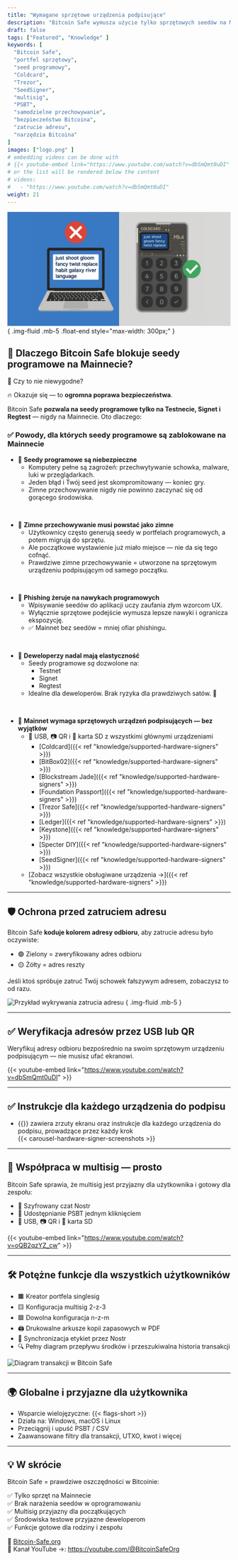 ```yaml
---
title: "Wymagane sprzętowe urządzenia podpisujące"
description: "Bitcoin Safe wymusza użycie tylko sprzętowych seedów na Mainnecie, aby zmaksymalizować bezpieczeństwo i uniknąć ryzyka przechowywania kluczy w oprogramowaniu. Oto, dlaczego to ma znaczenie."
draft: false
tags: ["Featured", "Knowledge" ]
keywords: [
  "Bitcoin Safe",
  "portfel sprzętowy",
  "seed programowy",
  "Coldcard",
  "Trezor",
  "SeedSigner",
  "multisig",
  "PSBT",
  "samodzielne przechowywanie",
  "bezpieczeństwo Bitcoina",
  "zatrucie adresu",
  "narzędzia Bitcoina"
]
images: ["logo.png" ]
# embedding videos can be done with 
# {{< youtube-embed link="https://www.youtube.com/watch?v=dbSmQmt0uDI" >}}
# or the list will be rendered below the content
# videos:
#   - "https://www.youtube.com/watch?v=dbSmQmt0uDI"
weight: 21
---
```


 

![](logo.png)
{ .img-fluid .mb-5 .float-end style="max-width: 300px;" }

## 🚫 Dlaczego Bitcoin Safe blokuje seedy programowe na Mainnecie?

🤔 Czy to nie niewygodne?

🔥 Okazuje się — to **ogromna poprawa bezpieczeństwa**.

Bitcoin Safe **pozwala na seedy programowe tylko na Testnecie, Signet i Regtest** — nigdy na Mainnecie. Oto dlaczego:

### ✅ Powody, dla których seedy programowe są zablokowane na Mainnecie

- 🧠 **Seedy programowe są niebezpieczne**
  - Komputery pełne są zagrożeń: przechwytywanie schowka, malware, luki w przeglądarkach.
  - Jeden błąd i Twój seed jest skompromitowany — koniec gry.
  - Zimne przechowywanie nigdy nie powinno zaczynać się od gorącego środowiska.

</br>

- 🧊 **Zimne przechowywanie musi powstać jako zimne**
  - Użytkownicy często generują seedy w portfelach programowych, a potem migrują do sprzętu.
  - Ale początkowe wystawienie już miało miejsce — nie da się tego cofnąć.
  - Prawdziwe zimne przechowywanie = utworzone na sprzętowym urządzeniu podpisującym od samego początku.

</br>

- 🎣 **Phishing żeruje na nawykach programowych**
  - Wpisywanie seedów do aplikacji uczy zaufania złym wzorcom UX.
  - Wyłącznie sprzętowe podejście wymusza lepsze nawyki i ogranicza ekspozycję.
  - ✅ Mainnet bez seedów = mniej ofiar phishingu.

</br>

- 🧪 **Deweloperzy nadal mają elastyczność**
  - Seedy programowe *są* dozwolone na:
    - Testnet
    - Signet
    - Regtest
  - Idealne dla deweloperów. Brak ryzyka dla prawdziwych satów. 🧡



</br>


- 🔐 **Mainnet wymaga sprzętowych urządzeń podpisujących — bez wyjątków**
  - 🔌 USB, 📷 QR i 💾 karta SD z wszystkimi głównymi urządzeniami
    - [Coldcard]({{< ref "knowledge/supported-hardware-signers" >}})
    - [BitBox02]({{< ref "knowledge/supported-hardware-signers" >}})
    - [Blockstream Jade]({{< ref "knowledge/supported-hardware-signers" >}})
    - [Foundation Passport]({{< ref "knowledge/supported-hardware-signers" >}})
    - [Trezor Safe]({{< ref "knowledge/supported-hardware-signers" >}})
    - [Ledger]({{< ref "knowledge/supported-hardware-signers" >}})
    - [Keystone]({{< ref "knowledge/supported-hardware-signers" >}})
    - [Specter DIY]({{< ref "knowledge/supported-hardware-signers" >}})
    - [SeedSigner]({{< ref "knowledge/supported-hardware-signers" >}})
  - [Zobacz wszystkie obsługiwane urządzenia →]({{< ref "knowledge/supported-hardware-signers" >}})


---

## 🛡️ Ochrona przed zatruciem adresu

Bitcoin Safe **koduje kolorem adresy odbioru**, aby zatrucie adresu było oczywiste:

- 🟢 Zielony = zweryfikowany adres odbioru  
- 🟡 Żółty = adres reszty  

Jeśli ktoś spróbuje zatruć Twój schowek fałszywym adresem, zobaczysz to od razu.

![Przykład wykrywania zatrucia adresu](https://i.postimg.cc/Pr4QwkgZ/431986530-187e3dbc-05f5-4386-8f80-f15eb2170fb1.png)
{ .img-fluid .mb-5 }

---

## ✅ Weryfikacja adresów przez USB lub QR

Weryfikuj adresy odbioru bezpośrednio na swoim sprzętowym urządzeniu podpisującym — nie musisz ufać ekranowi.

{{< youtube-embed link="https://www.youtube.com/watch?v=dbSmQmt0uDI" >}}

---



## ✅ Instrukcje dla każdego urządzenia do podpisu
 
- {{<text-name-with-logo>}} zawiera zrzuty ekranu oraz instrukcje dla każdego urządzenia do podpisu, prowadzące przez każdy krok 
    <div style="max-width: 500px;  width: 100%;">
        {{< carousel-hardware-signer-screenshots >}}
    </div>

   
---



## 🤝 Współpraca w multisig — prosto

Bitcoin Safe sprawia, że multisig jest przyjazny dla użytkownika i gotowy dla zespołu:

- 🔐 Szyfrowany czat Nostr  
- 🔁 Udostępnianie PSBT jednym kliknięciem  
- 🔌 USB, 📷 QR i 💾 karta SD

{{< youtube-embed link="https://www.youtube.com/watch?v=oQB2qzYZ_cw" >}}

---

## 🛠️ Potężne funkcje dla wszystkich użytkowników

- 🟧 Kreator portfela singlesig  
- 🟨 Konfiguracja multisig 2-z-3  
- 🟩 Dowolna konfiguracja n-z-m  
- 🖨️ Drukowalne arkusze kopii zapasowych w PDF  
- 🔁 Synchronizacja etykiet przez Nostr  
- 🔍 Pełny diagram przepływu środków i przeszukiwalna historia transakcji

![Diagram transakcji w Bitcoin Safe](/images/bitcoin-safe-diagram-overview.png)

---

## 🌍 Globalne i przyjazne dla użytkownika

- Wsparcie wielojęzyczne: {{< flags-short >}}
- Działa na: Windows, macOS i Linux  
- Przeciągnij i upuść PSBT / CSV  
- Zaawansowane filtry dla transakcji, UTXO, kwot i więcej

---

## 💡 W skrócie

Bitcoin Safe = prawdziwe oszczędności w Bitcoinie:

✅ Tylko sprzęt na Mainnecie  
✅ Brak narażenia seedów w oprogramowaniu  
✅ Multisig przyjazny dla początkujących  
✅ Środowiska testowe przyjazne deweloperom  
✅ Funkcje gotowe dla rodziny i zespołu  

🔗 [Bitcoin-Safe.org](https://Bitcoin-Safe.org)  
🎥 Kanał YouTube →: https://youtube.com/@BitcoinSafeOrg
